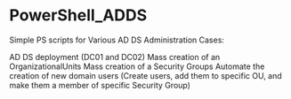 # PowerShell_ADDS
Simple PS scripts for Various AD DS Administration Cases:

AD DS deployment (DC01 and DC02)
Mass creation of an OrganizationalUnits
Mass creation of a Security Groups
Automate the creation of new domain users (Create users, add them to specific OU, and make them a member of specific Security Group)

